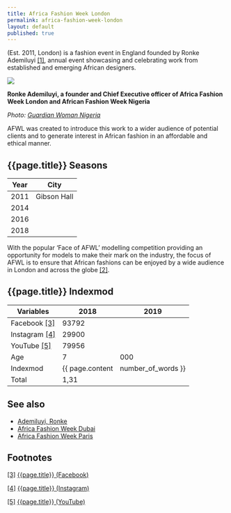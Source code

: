 ```yaml
---
title: Africa Fashion Week London
permalink: africa-fashion-week-london
layout: default
published: true
---
```

(Est. 2011, London) is a fashion event in England founded by Ronke Ademiluyi <span id="a1">[\[1\]](#f1)</span>, annual event showcasing and celebrating work from established and emerging African designers.

![](https://guardian.ng/wp-content/uploads/2016/07/fashion-week.jpg)

**Ronke Ademiluyi, a founder and Chief Executive officer of Africa Fashion Week London and African Fashion Week Nigeria**

*Photo: [Guardian Woman Nigeria](https://guardian.ng/guardian-woman/african-fashion-week-nigeria-has-been-a-success-ronke-ademiluyi/)*

AFWL was created to introduce this work to a wider audience of potential clients and to generate interest in African fashion in an affordable and ethical manner.

## {{page.title}} Seasons

|Year|City|
|-|-|
|2011|Gibson Hall|
|2014||
|2016||
|2018||

With the popular ‘Face of AFWL’ modelling competition providing an opportunity for models to make their mark on the industry, the focus of AFWL is to ensure that African fashions can be enjoyed by a wide audience in London and across the globe <span id="a2">[\[2\]](#f2)</span>.

## {{page.title}} Indexmod

|Variables|2018|2019|
|-|-|-|
|Facebook <span id="a3">[\[3\]](#f3)</span>|93792||
|Instagram <span id="a4">[\[4\]](#f4)</span>|29900||
|YouTube <span id="a5">[\[5\]](#f5)</span>|79956||
|Age|7|000|
|Indexmod|{{ page.content | number_of_words }}||
|Total|1,31||

## See also

+ [Ademiluyi, Ronke](ademiluyi-ronke)
+ [Africa Fashion Week Dubai](africa-fashion-week-dubai)
+ [Africa Fashion Week Paris](africa-fashion-week-paris)

## Footnotes

[[3]](#a3) <span id="f3"></span> [{{page.title}} (Facebook)](https://www.facebook.com/Africafwl/)

[[4]](#a4) <span id="f4"></span> [{{page.title}} (Instagram)](https://www.instagram.com/afwlondon/)

[[5]](#a5) <span id="f5"></span> [{{page.title}} (YouTube)](https://www.youtube.com/user/Africafwl/about)
